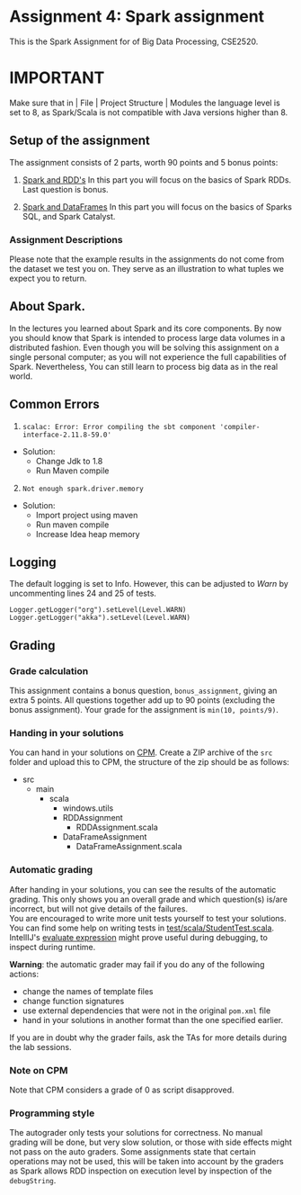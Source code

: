 # Assignment 4: Spark assignment
This is the Spark Assignment for of Big Data Processing, CSE2520.

# IMPORTANT
Make sure that in | File | Project Structure | Modules the language level is set to 8, as Spark/Scala is not compatible
with Java versions higher than 8.

## Setup of the assignment
The assignment consists of 2 parts, worth 90 points and 5 bonus points:

1. [Spark and RDD's](<src/main/scala/RDDAssignment/readme.md>)
   In this part you will focus on the basics of Spark RDDs. Last question is bonus.

2. [Spark and DataFrames](<src/main/scala/DataFrameAssignment/readme.md>)
   In this part you will focus on the basics of Sparks SQL, and Spark Catalyst.


### Assignment Descriptions
Please note that the example results in the assignments do not come from the dataset we test you on.
They serve as an illustration to what tuples we expect you to return.


## About Spark.
In the lectures you learned about Spark and its core components. By now you should know that Spark
is intended to process large data volumes in a distributed fashion. Even though you will be solving this 
assignment on a single personal computer; as you will not experience the full capabilities of Spark. Nevertheless,
You can still learn to process big data as in the real world.

## Common Errors

1) ``scalac: Error: Error compiling the sbt component 'compiler-interface-2.11.8-59.0'``

- Solution:
  - Change Jdk to 1.8
  - Run Maven compile


2) ``Not enough spark.driver.memory``

- Solution:
  - Import project using maven
  - Run maven compile
  - Increase Idea heap memory

## Logging
The default logging is set to Info. However, this can be adjusted to *Warn* by 
uncommenting lines 24 and 25 of tests.
```
Logger.getLogger("org").setLevel(Level.WARN)
Logger.getLogger("akka").setLevel(Level.WARN)
```

## Grading
### Grade calculation
This assignment contains a bonus question, `bonus_assignment`, giving an extra 5 points.
All questions together add up to 90 points (excluding the bonus assignment).
Your grade for the assignment is `min(10, points/9)`.



### Handing in your solutions
You can hand in your solutions on [CPM](https://cpm.ewi.tudelft.nl).
Create a ZIP archive of the `src` folder and upload this to CPM, the structure of the zip should be as follows:

* src
    * main
        * scala
            * windows.utils
            * RDDAssignment
                * RDDAssignment.scala
            * DataFrameAssignment
                * DataFrameAssignment.scala

### Automatic grading
After handing in your solutions, you can see the results of the automatic grading.
This only shows you an overall grade and which question(s) is/are incorrect,
but will not give details of the failures.\
You are encouraged to write more unit tests yourself to test your solutions.
You can find some help on writing tests in [test/scala/StudentTest.scala](<src/test/scala/StudentTest.scala>).
IntellIJ's [evaluate expression](https://www.jetbrains.com/help/idea/evaluating-expressions.html) might prove useful
during debugging, to inspect during runtime.

**Warning**: the automatic grader may fail if you do any of the following actions:
- change the names of template files
- change function signatures
- use external dependencies that were not in the original `pom.xml` file
- hand in your solutions in another format than the one specified earlier.

If you are in doubt why the grader fails, ask the TAs for more details during the lab sessions.



### Note on CPM
Note that CPM considers a grade of 0 as script disapproved.


### Programming style
The autograder only tests your solutions for correctness. No manual grading will be done, but
very slow solution, or those with side effects might not pass on the auto graders. Some assignments
state that certain operations may not be used, this will be taken into account by the graders
as Spark allows RDD inspection on execution level by inspection of the `debugString`.
